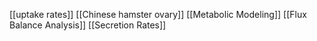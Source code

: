 [[uptake rates]]
[[Chinese hamster ovary]]
[[Metabolic Modeling]]
[[Flux Balance Analysis]]
[[Secretion Rates]]
